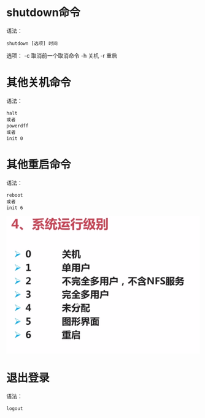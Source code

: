 # shutdown命令
语法：
```shell
shutdown [选项] 时间
```
选项：
-c 取消前一个取消命令
-h 关机
-r 重启

# 其他关机命令
语法：
```shell
halt
或者
powerdff
或者
init 0
```
# 其他重启命令
语法：
```shell
reboot
或者
init 6
```
![](image/9-1.png)
# 退出登录
语法：
```shell
logout
```